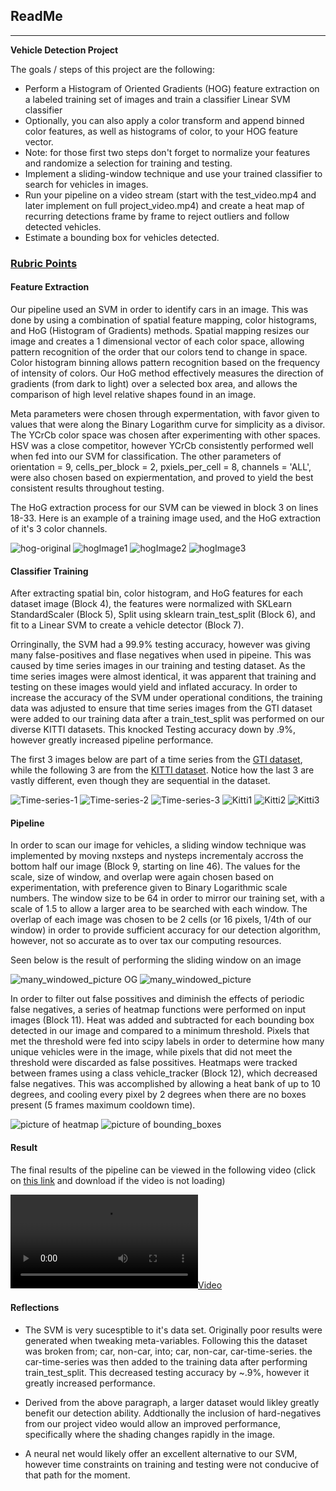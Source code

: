 ## ReadMe 

---
**Vehicle Detection Project**

The goals / steps of this project are the following:

* Perform a Histogram of Oriented Gradients (HOG) feature extraction on a labeled training set of images and train a classifier Linear SVM classifier
* Optionally, you can also apply a color transform and append binned color features, as well as histograms of color, to your HOG feature vector. 
* Note: for those first two steps don't forget to normalize your features and randomize a selection for training and testing.
* Implement a sliding-window technique and use your trained classifier to search for vehicles in images.
* Run your pipeline on a video stream (start with the test_video.mp4 and later implement on full project_video.mp4) and create a heat map of recurring detections frame by frame to reject outliers and follow detected vehicles.
* Estimate a bounding box for vehicles detected.


### [Rubric Points](https://review.udacity.com/#!/rubrics/513/view)


#### Feature Extraction

Our pipeline used an SVM in order to identify cars in an image. This was done by using a combination of spatial feature mapping, color histograms, and HoG (Histogram of Gradients) methods. Spatial mapping resizes our image and creates a 1 dimensional vector of each color space, allowing pattern recognition of the order that our colors tend to change in space. Color histogram binning allows pattern recognition based on the frequency of intensity of colors. Our HoG method effectively measures the direction of gradients (from dark to light) over a selected box area, and allows the comparison of high level relative shapes found in an image.

Meta parameters were chosen through expermentation, with favor given to values that were along the Binary Logarithm curve for simplicity as a divisor. The YCrCb color space was chosen after experimenting with other spaces. HSV was a close competitor, however YCrCb consistently performed well when fed into our SVM for classification. The other parameters of orientation = 9, cells_per_block = 2, pxiels_per_cell = 8, channels = 'ALL', were also chosen based on expiermentation, and proved to yield the best consistent results throughout testing.

The HoG extraction process for our SVM can be viewed in block 3 on lines 18-33. Here is an example of a training image used, and the HoG extraction of it's 3 color channels.

![hog-original](./Writeup-Pictures/hog-og.png)
![hogImage1](./Writeup-Pictures/hog-channel1.png)
![hogImage2](./Writeup-Pictures/hog-channel2.png)
![hogImage3](./Writeup-Pictures/hog-channel3.png)

#### Classifier Training

After extracting spatial bin, color histogram, and HoG features for each dataset image (Block 4), the features were  normalized with SKLearn StandardScaler (Block 5), Split using sklearn train_test_split (Block 6), and fit to a Linear SVM to create a vehicle detector (Block 7).

Orringinally, the SVM had a 99.9% testing accuracy, however was giving many false-positives and flase negatives when used in pipeine. This was caused by time series images in our training and testing dataset. As the time series images were almost identical, it was apparent that training and testing on these images would yield and inflated accuracy. In order to increase the accuracy of the SVM under operational conditions, the training data was adjusted to ensure that time series images from the GTI dataset were added to our training data after a train_test_split was performed on our diverse KITTI datasets. This knocked Testing accuracy down by .9%, however greatly increased pipeline performance.

The first 3 images below are part of a time series from the [GTI dataset](http://www.gti.ssr.upm.es/data/Vehicle_database.html), while the following 3 are from the [KITTI dataset](http://www.cvlibs.net/datasets/kitti/). Notice how the last 3 are vastly different, even though they are sequential in the dataset.

![Time-series-1](./Writeup-Pictures/image0130.png)
![Time-series-2](./Writeup-Pictures/image0131.png)
![Time-series-3](./Writeup-Pictures/image0136.png)
![Kitti1](./Writeup-Pictures/16.png)
![Kitti2](./Writeup-Pictures/17.png)
![Kitti3](./Writeup-Pictures/18.png)

#### Pipeline

In order to scan our image for vehicles, a sliding window technique was implemented by moving nxsteps and nysteps incrementaly accross the bottom half our image (Block 9, starting on line 46). The values for the scale, size of window, and overlap were again chosen based on experimentation, with preference given to Binary Logarithmic scale numbers. The window size to be 64 in order to mirror our training set, with a scale of 1.5 to allow a larger area to be searched with each window. The overlap of each image was chosen to be 2 cells (or 16 pixels, 1/4th of our window) in order to provide sufficient accuracy for our detection algorithm, however, not so accurate as to over tax our computing resources.

Seen below is the result of performing the sliding window on an image

![many_windowed_picture OG ](./Writeup-Pictures/test6.png)
![many_windowed_picture](./Writeup-Pictures/window-search.png)


In order to filter out false possitives and diminish the effects of periodic false negatives, a series of heatmap functions were performed on input images (Block 11). Heat was added and subtracted for each bounding box detected in our image  and compared to a minimum threshold. Pixels that met the threshold were fed into scipy labels in order to determine how many unique vehicles were in the image, while pixels that did not meet the threshold were discarded as false possitives. Heatmaps were tracked between frames using a class vehicle_tracker (Block 12), which decreased false negatives. This was accomplished by allowing a heat bank of up to 10 degrees, and cooling every pixel by 2 degrees when there are no boxes present (5 frames maximum cooldown time).

![picture of heatmap](./Writeup-Pictures/heatmap-heatmap.png)
![picture of bounding_boxes](./Writeup-Pictures/heatmap-labeled.png)


#### Result

The final results of the pipeline can be viewed in the following video (click on [this link](./Vehicle_detection.mp4) and download if the video is not loading)

[![Video](./Vehicle_detection.mp4)](./Vehicle_detection.mp4)



#### Reflections

* The SVM is very sucesptible to it's data set. Originally poor results were generated when tweaking meta-variables. Following this the dataset was broken from; car, non-car,  into; car, non-car, car-time-series. the car-time-series was then added to the training data after performing train_test_split. This decreased testing accuracy by ~.9%, however it greatly increased performance.

* Derived from the above paragraph, a larger dataset would likley greatly benefit our detection ability. Addtionally the inclusion of hard-negatives from our project video would allow an improved performance, specifically where the shading changes rapidly in the image.

* A neural net would likely offer an excellent alternative to our SVM, however time constraints on training and testing were not conducive of that path for the moment.
